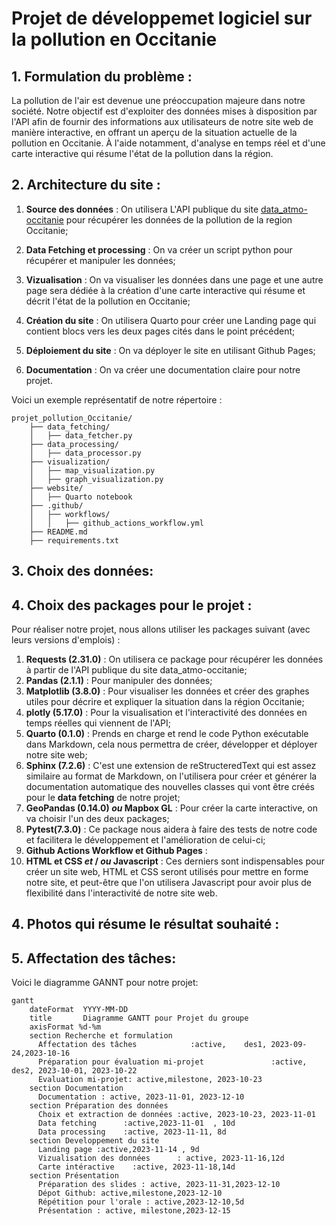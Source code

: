 #  Projet de développemet logiciel sur la pollution en Occitanie 

## 1. Formulation du problème :
La pollution de l'air est devenue une préoccupation majeure dans notre société. Notre objectif est d'exploiter des données mises à disposition par l'API afin de fournir des informations aux utilisateurs de notre site web de manière interactive, en offrant un aperçu de la situation actuelle de la pollution en Occitanie. À l'aide notamment, d'analyse en temps réel et d'une carte interactive qui résume l'état de la pollution dans la région.

## 2. Architecture du site :
1. **Source des données** : On utilisera L'API publique du site [data_atmo-occitanie](https://data-atmo-occitanie.opendata.arcgis.com/) pour récupérer les données de la pollution de la region Occitanie;
2. **Data Fetching et processing** : On va créer un script python pour récupérer et manipuler les données;
3. **Vizualisation** : On va visualiser les données dans une page et une autre page sera dédiée à la création d'une carte interactive qui résume et décrit l'état de la pollution en Occitanie;
4. **Création du site** : On utilisera Quarto pour créer une Landing page qui contient blocs vers les deux pages cités dans le point précédent; 
5. **Déploiement du site** : On va déployer le site en utilisant Github Pages;

6. **Documentation** : On va créer une documentation claire pour notre projet.  

Voici un exemple représentatif de notre répertoire :

```
projet_pollution_Occitanie/
    ├── data_fetching/
    │   ├── data_fetcher.py
    ├── data_processing/
    │   ├── data_processor.py
    ├── visualization/
    │   ├── map_visualization.py
    │   ├── graph_visualization.py
    ├── website/
    │   ├── Quarto notebook
    ├── .github/
    │   ├── workflows/
    │   │   ├── github_actions_workflow.yml
    ├── README.md
    ├── requirements.txt
```

## 3. Choix des données: 


##  4. Choix des packages pour le projet :
Pour réaliser notre projet, nous allons utiliser les packages suivant (avec leurs versions d'emplois) : 
1. **Requests (2.31.0)** : On utilisera ce package pour récupérer les données à partir de l'API publique du site data_atmo-occitanie;
2. **Pandas (2.1.1)** : Pour manipuler des données; 
3. **Matplotlib (3.8.0)** : Pour visualiser les données et créer des graphes utiles pour décrire et expliquer la situation dans la région Occitanie;
4. **plotly (5.17.0)** : Pour la visualisation et l'interactivité des données en temps réelles qui viennent de l'API;
5. **Quarto (0.1.0)** : Prends en charge et rend le  code Python exécutable dans Markdown, cela nous permettra de créer, développer et déployer notre site web;
6. **Sphinx (7.2.6)** : C'est une extension de reStructeredText qui est assez similaire au format de Markdown, on l'utilisera pour créer et générer la documentation automatique des nouvelles classes qui vont être créés pour le __**data fetching**__ de notre projet;
7. **GeoPandas (0.14.0) __*ou*__ Mapbox GL** : Pour créer la carte interactive, on va choisir l'un des deux packages;
8. **Pytest(7.3.0)** : Ce package nous aidera à faire des tests de notre code et facilitera le développement et l'amélioration de celui-ci;
9. **Github Actions Workflow et Github Pages** :
10. **HTML et CSS __*et*__ / __*ou*__ Javascript** : Ces derniers sont indispensables pour créer un site web, HTML et CSS seront utilisés pour mettre en forme notre site, et peut-être que l'on utilisera Javascript pour avoir plus de flexibilité dans l'interactivité de notre site web.


## 4. Photos qui résume le résultat souhaité : 



## 5. Affectation des tâches:
  Voici le diagramme GANNT pour notre projet:





```mermaid
gantt
    dateFormat  YYYY-MM-DD
    title       Diagramme GANTT pour Projet du groupe 
    axisFormat %d-%m
    section Recherche et formulation
      Affectation des tâches            :active,    des1, 2023-09-24,2023-10-16
      Préparation pour évaluation mi-projet               :active,  des2, 2023-10-01, 2023-10-22
      Evaluation mi-projet: active,milestone, 2023-10-23
    section Documentation 
      Documentation : active, 2023-11-01, 2023-12-10    
    section Préparation des données
      Choix et extraction de données :active, 2023-10-23, 2023-11-01
      Data fetching      :active,2023-11-01  , 10d
      Data processing    :active, 2023-11-11, 8d
    section Developpement du site
      Landing page :active,2023-11-14 , 9d
      Vizualisation des données      : active, 2023-11-16,12d 
      Carte intéractive    :active, 2023-11-18,14d
    section Présentation
      Préparation des slides : active, 2023-11-31,2023-12-10
      Dépot Github: active,milestone,2023-12-10   
      Répétition pour l'orale : active,2023-12-10,5d 
      Présentation : active, milestone,2023-12-15
```
